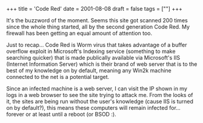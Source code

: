 +++
title = 'Code Red'
date = 2001-08-08
draft = false
tags = [""]
+++

It's the buzzword of the moment. 
Seems this site got scanned 200 times since the whole thing started, all by the second generation Code Red. 
My firewall has been getting an equal amount of attention too.

Just to recap... Code Red is Worm virus that takes advantage of a buffer overflow exploit in 
Microsoft's Indexing service (something to make searching quicker) that is made publically available via 
Microsoft's IIS (Internet Information Server) which is their brand of web server that is to the best of my knowledge on by default, 
meaning any Win2k machine connected to the net is a potential target. 

Since an infected machine is a web server, I can visit the IP shown in my logs in a web browser to see the site trying to attack me. 
From the looks of it, the sites are being run without the user's knowledge (cause IIS is turned on by default?), this means these computers will remain infected for... forever or at least until a reboot (or BSOD :).

